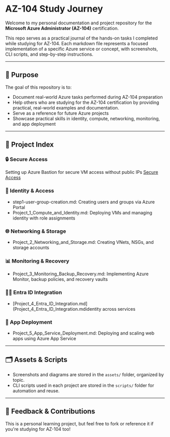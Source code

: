 # AZ-104 Study Journey

Welcome to my personal documentation and project repository for the **Microsoft Azure Administrator (AZ-104)** certification.

This repo serves as a practical journal of the hands-on tasks I completed while studying for AZ-104. Each markdown file represents a focused implementation of a specific Azure service or concept, with screenshots, CLI scripts, and step-by-step instructions.

---

## 📌 Purpose

The goal of this repository is to:
- Document real-world Azure tasks performed during AZ-104 preparation
- Help others who are studying for the AZ-104 certification by providing practical, real-world examples and documentation.
- Serve as a reference for future Azure projects
- Showcase practical skills in identity, compute, networking, monitoring, and app deployment

---

## 📂 Project Index



### 🔒 Secure Access
Setting up Azure Bastion for secure VM access without public IPs
[Secure Access](https://github.com/sandtiger76/az-104-study-journey/blob/master/Azure-Bastion.md)

### 🔐 Identity & Access
- step1-user-group-creation.md: Creating users and groups via Azure Portal
- Project_1_Compute_and_Identity.md: Deploying VMs and managing identity with role assignments

### 🌐 Networking & Storage
- Project_2_Networking_and_Storage.md: Creating VNets, NSGs, and storage accounts

### 📊 Monitoring & Recovery
- Project_3_Monitoring_Backup_Recovery.md: Implementing Azure Monitor, backup policies, and recovery vaults

### 🧑‍💼 Entra ID Integration
- [Project_4_Entra_ID_Integration.md](Project_4_Entra_ID_Integration.mdidentity across services

### 🚀 App Deployment
- Project_5_App_Service_Deployment.md: Deploying and scaling web apps using Azure App Service

---

## 🗂️ Assets & Scripts

- Screenshots and diagrams are stored in the `assets/` folder, organized by topic.
- CLI scripts used in each project are stored in the `scripts/` folder for automation and reuse.

---

## 📣 Feedback & Contributions

This is a personal learning project, but feel free to fork or reference it if you're studying for AZ-104 too!
